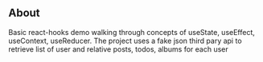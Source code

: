 ## About

Basic react-hooks demo walking through concepts of useState, useEffect, useContext, useReducer.
The project uses a fake json third pary api to retrieve list of user and relative posts, todos, albums for each user


